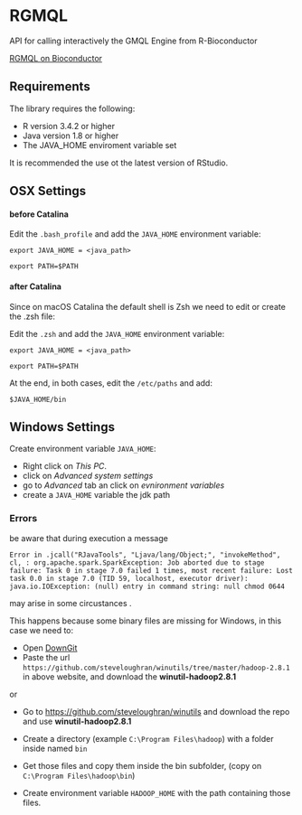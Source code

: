 # RGMQL
API for calling interactively the GMQL Engine from R-Bioconductor

[RGMQL on Bioconductor](https://www.bioconductor.org/packages/release/bioc/html/RGMQL.html)

## Requirements

The library requires the following:
* R version 3.4.2 or higher
* Java version 1.8 or higher
* The JAVA_HOME enviroment variable set

It is recommended the use ot the latest version of RStudio.

## OSX Settings

#### before Catalina

Edit the `.bash_profile` and add the `JAVA_HOME` environment variable:

`export JAVA_HOME = <java_path>`

`export PATH=$PATH`

#### after Catalina

Since on macOS Catalina the default shell is Zsh we need to edit or create the .zsh file:

Edit the `.zsh` and add the `JAVA_HOME` environment variable:

`export JAVA_HOME = <java_path>`

`export PATH=$PATH`

At the end, in both cases, edit the `/etc/paths` and add:

`$JAVA_HOME/bin`


## Windows Settings

Create environment variable `JAVA_HOME`:

* Right click on _This PC_.
* click on _Advanced system settings_
* go to _Advanced_ tab an click on _evnironment variables_
* create a `JAVA_HOME` variable the jdk path

### Errors

be aware that during execution a message  

`Error in .jcall("RJavaTools", "Ljava/lang/Object;", "invokeMethod", cl, : org.apache.spark.SparkException: Job aborted due to stage failure: Task 0 in stage 7.0 failed 1 times, most recent failure: Lost task 0.0 in stage 7.0 (TID 59, localhost, executor driver): java.io.IOException: (null) entry in command string: null chmod 0644`

may arise in some circustances .

This happens because some binary files are missing for Windows, in this case we need to:

* Open [DownGit](https://minhaskamal.github.io/DownGit/#/home)
* Paste the url `https://github.com/steveloughran/winutils/tree/master/hadoop-2.8.1` in above website, and download the **winutil-hadoop2.8.1**

or

* Go to https://github.com/steveloughran/winutils and download the repo and use **winutil-hadoop2.8.1**


* Create a directory (example `C:\Program Files\hadoop`) with a folder inside named `bin`
* Get those files and copy them inside the bin subfolder, (copy on `C:\Program Files\hadoop\bin`)
* Create environment variable `HADOOP_HOME` with the path containing those files.


